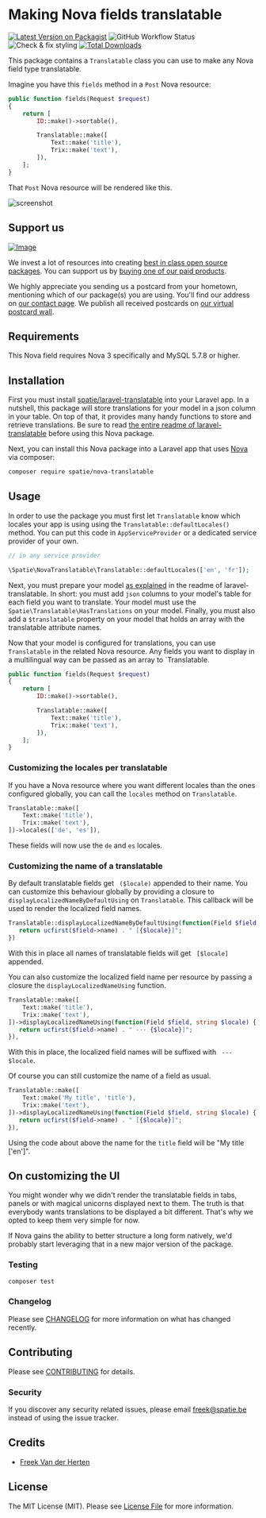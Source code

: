 # Making Nova fields translatable

[![Latest Version on Packagist](https://img.shields.io/packagist/v/spatie/nova-translatable.svg?style=flat-square)](https://packagist.org/packages/spatie/nova-translatable)
![GitHub Workflow Status](https://img.shields.io/github/workflow/status/spatie/nova-translatable/run-tests?label=tests)
![Check & fix styling](https://github.com/spatie/nova-translatable/workflows/Check%20&%20fix%20styling/badge.svg)
[![Total Downloads](https://img.shields.io/packagist/dt/spatie/nova-translatable.svg?style=flat-square)](https://packagist.org/packages/spatie/nova-translatable)

This package contains a `Translatable` class you can use to make any Nova field type translatable.

Imagine you have this `fields` method in a `Post` Nova resource:

```php
public function fields(Request $request)
{
    return [
        ID::make()->sortable(),

        Translatable::make([
            Text::make('title'),
            Trix::make('text'),
        ]),
    ];
}
```

That `Post` Nova resource will be rendered like this.

![screenshot]( https://spatie.github.io/nova-translatable/screenshot.png)

## Support us

[![Image](https://github-ads.s3.eu-central-1.amazonaws.com/nova-translatable.jpg)](https://spatie.be/github-ad-click/nova-translatable)

We invest a lot of resources into creating [best in class open source packages](https://spatie.be/open-source). You can support us by [buying one of our paid products](https://spatie.be/open-source/support-us).

We highly appreciate you sending us a postcard from your hometown, mentioning which of our package(s) you are using. You'll find our address on [our contact page](https://spatie.be/about-us). We publish all received postcards on [our virtual postcard wall](https://spatie.be/open-source/postcards).

## Requirements

This Nova field requires Nova 3 specifically and MySQL 5.7.8 or higher.

## Installation

First you must install [spatie/laravel-translatable](https://github.com/spatie/laravel-translatable) into your Laravel app. In a nutshell, this package will store translations for your model in a json column in your table. On top of that, it provides many handy functions to store and retrieve translations. Be sure to read [the entire readme of laravel-translatable](https://github.com/spatie/laravel-translatable/blob/master/README.md) before using this Nova package.

Next, you can install this Nova package into a Laravel app that uses [Nova](https://nova.laravel.com) via composer:

```bash
composer require spatie/nova-translatable
```

## Usage

In order to use the package you must first let `Translatable` know which locales your app is using using the `Translatable::defaultLocales()` method. You can put this code in `AppServiceProvider` or a dedicated service provider of your own.

```php
// in any service provider

\Spatie\NovaTranslatable\Translatable::defaultLocales(['en', 'fr']);
```

Next, you must prepare your model [as explained](https://github.com/spatie/laravel-translatable#making-a-model-translatable) in the readme of laravel-translatable. In short: you must add `json` columns to your model's table for each field you want to translate. Your model must use the `Spatie\Translatable\HasTranslations` on your model. Finally, you must also add a `$translatable` property on your model that holds an array with the translatable attribute names.

Now that your model is configured for translations, you can use `Translatable` in the related Nova resource. Any fields you want to display in a multilingual way can be passed as an array to `Translatable. 

```php
public function fields(Request $request)
{
    return [
        ID::make()->sortable(),

        Translatable::make([
            Text::make('title'),
            Trix::make('text'),
        ]),
    ];
}
```

### Customizing the locales per translatable

If you have a Nova resource where you want different locales than the ones configured globally, you can call the `locales` method on `Translatable`.

```php
Translatable::make([
    Text::make('title'),
    Trix::make('text'),
])->locales(['de', 'es']),
```

These fields will now use the `de` and `es` locales.

### Customizing the name of a translatable

By default translatable fields get ` ($locale)` appended to their name. You can customize this behaviour globally by providing a closure to `displayLocalizedNameByDefaultUsing` on `Translatable`. This callback will be used to render the localized field names.

```php
Translatable::displayLocalizedNameByDefaultUsing(function(Field $field, string $locale) {
   return ucfirst($field->name) . " [{$locale}]";
})
```

With this in place all names of translatable fields will get ` [$locale]` appended.

You can also customize the localized field name per resource by passing a closure the `displayLocalizedNameUsing` function. 

```php
Translatable::make([
    Text::make('title'),
    Trix::make('text'),
])->displayLocalizedNameUsing(function(Field $field, string $locale) {
   return ucfirst($field->name) . " --- {$locale}]";
}),
```

With this in place, the localized field names will be suffixed with ` --- $locale`.

Of course you can still customize the name of a field as usual.

```php
Translatable::make([
    Text::make('My title', 'title'),
    Trix::make('text'),
])->displayLocalizedNameUsing(function(Field $field, string $locale) {
   return ucfirst($field->name) . " [{$locale}]";
}),
```

Using the code about above the name for the `title` field will be "My title ['en']".

## On customizing the UI

You might wonder why we didn't render the translatable fields in tabs, panels or with magical unicorns displayed next to them. The truth is that everybody wants translations to be displayed a bit different. That's why we opted to keep them very simple for now.

If Nova gains the ability to better structure a long form natively, we'd probably start leveraging that in a new major version of the package.

### Testing

```bash
composer test
```

### Changelog

Please see [CHANGELOG](CHANGELOG.md) for more information on what has changed recently.

## Contributing

Please see [CONTRIBUTING](CONTRIBUTING.md) for details.

### Security

If you discover any security related issues, please email freek@spatie.be instead of using the issue tracker.

## Credits

- [Freek Van der Herten](https://github.com/freekmurze)

## License

The MIT License (MIT). Please see [License File](LICENSE.md) for more information.

